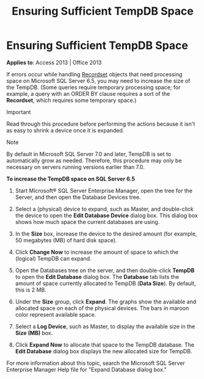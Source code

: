 ﻿---
title: Ensuring Sufficient TempDB Space
TOCTitle: Ensuring Sufficient TempDB Space
ms:assetid: 2729c118-ec8b-1fcb-4a90-56b57823b24c
ms:mtpsurl: https://msdn.microsoft.com/library/JJ249034(v=office.15)
ms:contentKeyID: 48543830
ms.date: 09/18/2015
mtps_version: v=office.15
---

# Ensuring Sufficient TempDB Space


**Applies to**: Access 2013 | Office 2013

If errors occur while handling [Recordset](recordset-object-ado.md) objects that need processing space on Microsoft SQL Server 6.5, you may need to increase the size of the TempDB. (Some queries require temporary processing space; for example, a query with an ORDER BY clause requires a sort of the **Recordset**, which requires some temporary space.)

> [!IMPORTANT]
> Read through this procedure before performing the actions because it isn't as easy to shrink a device once it is expanded.

> [!NOTE]
> By default in Microsoft SQL Server 7.0 and later, TempDB is set to automatically grow as needed. Therefore, this procedure may only be necessary on servers running versions earlier than 7.0.



**To increase the TempDB space on SQL Server 6.5**

1.  Start Microsoft® SQL Server Enterprise Manager, open the tree for the Server, and then open the Database Devices tree.

2.  Select a (physical) device to expand, such as Master, and double-click the device to open the **Edit Database Device** dialog box. This dialog box shows how much space the current databases are using.

3.  In the **Size** box, increase the device to the desired amount (for example, 50 megabytes (MB) of hard disk space).

4.  Click **Change Now** to increase the amount of space to which the (logical) TempDB can expand.

5.  Open the Databases tree on the server, and then double-click **TempDB** to open the **Edit Database** dialog box. The **Database** tab lists the amount of space currently allocated to TempDB (**Data Size**). By default, this is 2 MB.

6.  Under the **Size** group, click **Expand**. The graphs show the available and allocated space on each of the physical devices. The bars in maroon color represent available space.

7.  Select a **Log Device**, such as Master, to display the available size in the **Size (MB)** box.

8.  Click **Expand Now** to allocate that space to the TempDB database. The **Edit Database** dialog box displays the new allocated size for TempDB.

For more information about this topic, search the Microsoft SQL Server Enterprise Manager Help file for "Expand Database dialog box."

